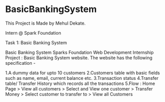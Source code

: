 # BasicBankingSystem
This Project is Made by Mehul Dekate.

Intern @ Spark Foundation

Task 1: Basic Banking System

Basic Banking System Sparks Foundation Web Development Internship Project : Basic Banking System website. The website has the following specification -

1.A dummy data for upto 10 customers 
2.Customers table with basic fields such as name, email, current balance etc. 
3.Transaction status 
4.Transfer table/ Transfer History which records all the transactions 
5.Flow : Home Page > View all customers > Select and View one customer > Transfer Money > Select customer to transfer to > View all Customers
